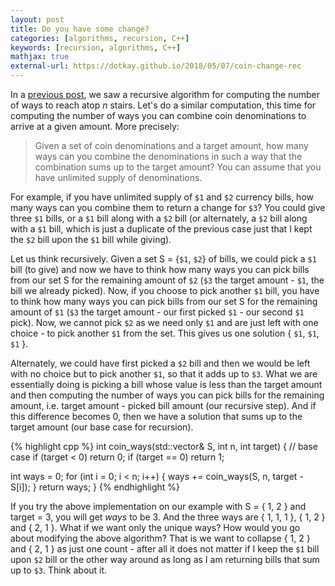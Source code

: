 ```yaml
---
layout: post
title: Do you have some change?
categories: [algorithms, recursion, C++]
keywords: [recursion, algorithms, C++]
mathjax: true
external-url: https://dotkay.github.io/2018/05/07/coin-change-rec
---
```


In a [previous post](https://dotkay.github.io/2018/05/05/climbing-stairs-recursively), we saw a recursive algorithm for computing the number of ways to reach atop _n_ stairs. Let's do a similar computation, this time for computing the number of ways you can combine coin denominations to arrive at a given amount. More precisely:

> Given a set of coin denominations and a target amount, how many ways can you combine the denominations in such a way that the combination sums up to the target amount? You can assume that you have unlimited supply of denominations.

For example, if you have unlimited supply of `$1` and `$2` currency bills, how many ways can you combine them to return a change for `$3`? You could give three `$1` bills, or a `$1` bill along with a `$2` bill (or alternately, a `$2` bill along with a `$1` bill, which is just a duplicate of the previous case just that I kept the `$2` bill upon the `$1` bill while giving).

Let us think recursively. Given a set S = {`$1`, `$2`} of bills, we could pick a `$1` bill (to give) and now we have to think how many ways you can pick bills from our set S for the remaining amount of `$2` (`$3` the target amount - `$1`, the bill we already picked). Now, if you choose to pick another `$1` bill, you have to think how many ways you can pick bills from our set S for the remaining amount of `$1` (`$3` the target amount - our first picked `$1` - our second `$1` pick). Now, we cannot pick `$2` as we need only `$1` and are just left with one choice - to pick another `$1` from the set. This gives us one solution { `$1`, `$1`, `$1` }. 

Alternately, we could have first picked a `$2` bill and then we would be left with no choice but to pick another `$1`, so that it adds up to `$3`. What we are essentially doing is picking a bill whose value is less than the target amount and then computing the number of ways you can pick bills for the remaining amount, i.e. target amount - picked bill amount (our recursive step). And if this difference becomes 0, then we have a solution that sums up to the target amount (our base case for recursion).

{% highlight cpp %}
int coin_ways(std::vector<int>& S, int n, int target)
{
  // base case
  if (target < 0)
    return 0;
  if (target == 0)
    return 1;

  int ways = 0;
  for (int i = 0; i < n; i++)
  {
    ways += coin_ways(S, n, target - S[i]);
  }
  return ways;
}
{% endhighlight %}

If you try the above implementation on our example with S = { 1, 2 } and target = 3, you will get _ways_ to be 3. And the three ways are { 1, 1, 1 }, { 1, 2 } and { 2, 1 }. What if we want only the unique ways? How would you go about modifying the above algorithm? That is we want to collapse { 1, 2 } and { 2, 1 } as just one count - after all it does not matter if I keep the `$1` bill upon `$2` bill or the other way around as long as I am returning bills that sum up to `$3`. Think about it.